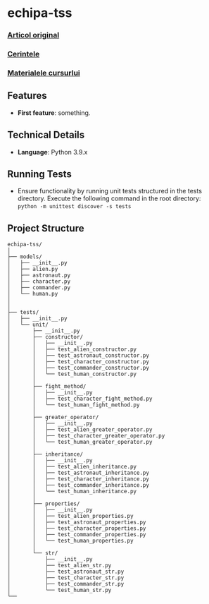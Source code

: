 # echipa-tss



### [Articol original](https://onlinelibrary.wiley.com/doi/10.1002/cae.22642)

### [Cerintele](./teme_proiect_TSS_editat.docx)

### [Materialele cursurlui](https://drive.google.com/drive/folders/1sE4SYCgyXNxyiW6oRFTWalut7mMOdIu2)

## Features
- **First feature**: something.

## Technical Details
- **Language**: Python 3.9.x

## Running Tests
- Ensure functionality by running unit tests structured in the tests directory. Execute the following command in the root directory:   
`python -m unittest discover -s tests`


## Project Structure

```plaintext
echipa-tss/
│
├── models/
│   ├── __init__.py
│   ├── alien.py
│   ├── astronaut.py
│   ├── character.py
│   ├── commander.py
│   └── human.py
│
│
├── tests/
│   ├── __init__.py
│   └── unit/
│       ├── __init__.py
│       ├── constructor/
│       │   ├── __init__.py
│       │   ├── test_alien_constructor.py
│       │   ├── test_astronaut_constructor.py
│       │   ├── test_character_constructor.py
│       │   ├── test_commander_constructor.py
│       │   └── test_human_constructor.py
│       │
│       ├── fight_method/
│       │   ├── __init__.py
│       │   ├── test_character_fight_method.py
│       │   └── test_human_fight_method.py
│       │
│       ├── greater_operator/
│       │   ├── __init__.py
│       │   ├── test_alien_greater_operator.py
│       │   ├── test_character_greater_operator.py
│       │   └── test_human_greater_operator.py
│       │
│       ├── inheritance/
│       │   ├── __init__.py
│       │   ├── test_alien_inheritance.py
│       │   ├── test_astronaut_inheritance.py
│       │   ├── test_character_inheritance.py
│       │   ├── test_commander_inheritance.py
│       │   └── test_human_inheritance.py
│       │
│       ├── properties/
│       │   ├── __init__.py
│       │   ├── test_alien_properties.py
│       │   ├── test_astronaut_properties.py
│       │   ├── test_character_properties.py
│       │   ├── test_commander_properties.py
│       │   └── test_human_properties.py
│       │
│       └── str/
│           ├── __init__.py
│           ├── test_alien_str.py
│           ├── test_astronaut_str.py
│           ├── test_character_str.py
│           ├── test_commander_str.py
│           └── test_human_str.py
└──
